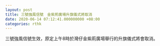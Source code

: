 ```yaml
---
layout: post
title: 三號強風信號　金紫荊廣場升旗儀式將取消
date: 2020-06-14 07:12:41.000000000 +08:00
categories: rthk
---
```


三號強風信號生效，原定上午8時於灣仔金紫荊廣場舉行的升旗儀式將會取消。
